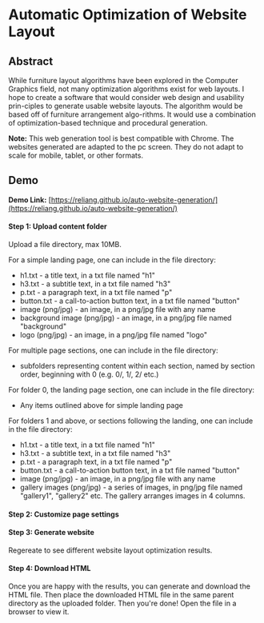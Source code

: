 # Automatic Optimization of Website Layout

## Abstract

While furniture layout algorithms have been explored in the Computer Graphics field, not many optimization algorithms exist for web layouts. I hope to create a software that would consider web design and usability prin-ciples to generate usable website layouts. The algorithm would be based off of furniture arrangement algo-rithms. It would use a combination of optimization-based technique and procedural generation.

**Note:** This web generation tool is best compatible with Chrome. The websites generated are adapted to the pc screen. They do not adapt to scale for mobile, tablet, or other formats.

## Demo

**Demo Link:** [https://reliang.github.io/auto-website-generation/](https://reliang.github.io/auto-website-generation/)

#### Step 1: Upload content folder

Upload a file directory, max 10MB.

For a simple landing page, one can include in the file directory:

*   h1.txt - a title text, in a txt file named "h1"
*   h3.txt - a subtitle text, in a txt file named "h3"
*   p.txt - a paragraph text, in a txt file named "p"
*   button.txt - a call-to-action button text, in a txt file named "button"
*   image (png/jpg) - an image, in a png/jpg file with any name
*   background image (png/jpg) - an image, in a png/jpg file named "background"
*   logo (png/jpg) - an image, in a png/jpg file named "logo"

For multiple page sections, one can include in the file directory:

*   subfolders representing content within each section, named by section order, beginning with 0 (e.g. 0/, 1/, 2/ etc.)

For folder 0, the landing page section, one can include in the file directory:

*   Any items outlined above for simple landing page

For folders 1 and above, or sections following the landing, one can include in the file directory:

*   h1.txt - a title text, in a txt file named "h1"
*   h3.txt - a subtitle text, in a txt file named "h3"
*   p.txt - a paragraph text, in a txt file named "p"
*   button.txt - a call-to-action button text, in a txt file named "button"
*   image (png/jpg) - an image, in a png/jpg file with any name
*   gallery images (png/jpg) - a series of images, in png/jpg file named "gallery1", "gallery2" etc. The gallery arranges images in 4 columns.

#### Step 2: Customize page settings

#### Step 3: Generate website

Regereate to see different website layout optimization results.

#### Step 4: Download HTML

Once you are happy with the results, you can generate and download the HTML file. Then place the downloaded HTML file in the same parent directory as the uploaded folder. Then you're done! Open the file in a browser to view it.
